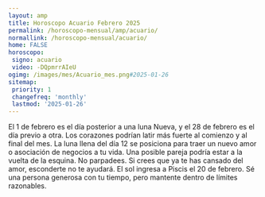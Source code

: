 ```yaml
---
layout: amp
title: Horoscopo Acuario Febrero 2025 
permalink: /horoscopo-mensual/amp/acuario/
normallink: /horoscopo-mensual/acuario/
home: FALSE
horoscopo:
 signo: acuario
 video: -DQpmrrAIeU
ogimg: /images/mes/Acuario_mes.png#2025-01-26
sitemap:
 priority: 1
 changefreq: 'monthly'
 lastmod: '2025-01-26'
---
```



El 1 de febrero es el día posterior a una luna Nueva, y el 28 de febrero es el día previo a otra. Los corazones podrían latir más fuerte al comienzo y al final del mes. La luna llena del día 12 se posiciona para traer un nuevo amor o asociación de negocios a tu vida. Una posible pareja podría estar a la vuelta de la esquina. No parpadees. Si crees que ya te has cansado del amor, esconderte no te ayudará. El sol ingresa a Piscis el 20 de febrero. Sé una persona generosa con tu tiempo, pero mantente dentro de límites razonables. 
